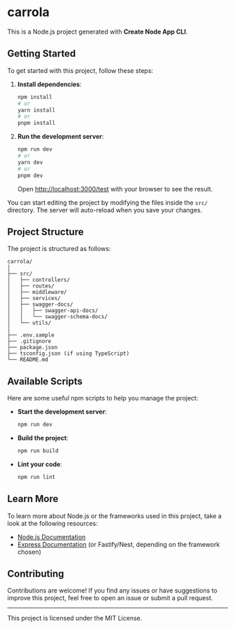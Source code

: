 # carrola

This is a Node.js project generated with **Create Node App CLI**.

## Getting Started

To get started with this project, follow these steps:

1. **Install dependencies**:

   ```bash
   npm install
   # or
   yarn install
   # or
   pnpm install
   ```

2. **Run the development server**:

   ```bash
   npm run dev
   # or
   yarn dev
   # or
   pnpm dev
   ```

   Open [http://localhost:3000/test](http://localhost:3000/tset) with your browser to see the result.

You can start editing the project by modifying the files inside the `src/` directory. The server will auto-reload when you save your changes.

## Project Structure

The project is structured as follows:

```
carrola/
│
├── src/
│   ├── controllers/
│   ├── routes/
│   ├── middleware/
│   ├── services/
│   ├── swagger-docs/
│   │   ├── swagger-api-docs/
│   │   └── swagger-schema-docs/
│   └── utils/
│
├── .env.sample
├── .gitignore
├── package.json
├── tsconfig.json (if using TypeScript)
└── README.md
```

## Available Scripts

Here are some useful npm scripts to help you manage the project:

- **Start the development server**:
  ```bash
  npm run dev
  ```

- **Build the project**:
  ```bash
  npm run build
  ```

- **Lint your code**:
  ```bash
  npm run lint
  ```

## Learn More

To learn more about Node.js or the frameworks used in this project, take a look at the following resources:

- [Node.js Documentation](https://nodejs.org/en/docs/)
- [Express Documentation](https://expressjs.com/) (or Fastify/Nest, depending on the framework chosen)

## Contributing

Contributions are welcome! If you find any issues or have suggestions to improve this project, feel free to open an issue or submit a pull request.

---

This project is licensed under the MIT License.
